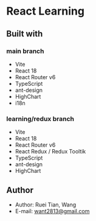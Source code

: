 # React Learning

## Built with

### main branch

- Vite
- React 18
- React Router v6
- TypeScript
- ant-design
- HighChart
- i18n

### learning/redux branch

- Vite
- React 18
- React Router v6
- React Redux / Redux Tooltik
- TypeScript
- ant-design
- HighChart

## Author

- Author: Ruei Tian, Wang
- E-mail: [want2813@gmail.com](mailto:want2813@gmail.com)

